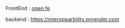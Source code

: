 FrontEnd : [open fe](https://beamish-paprenjak-2709b6.netlify.app)

backend : https://interopearbility.onrender.com

